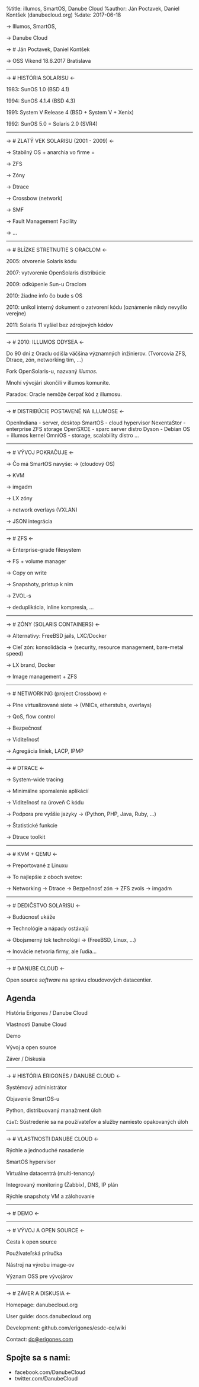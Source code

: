 %title: illumos, SmartOS, Danube Cloud
%author: Ján Poctavek, Daniel Kontšek (danubecloud.org)
%date: 2017-06-18





-> Illumos, SmartOS,


-> Danube Cloud



-> # Ján Poctavek, Daniel Kontšek





-> OSS Vikend 18.6.2017                              Bratislava

-------------------------------------------------

-> # HISTÓRIA SOLARISU <-


1983: SunOS 1.0  (BSD 4.1)

1994: SunOS 4.1.4  (BSD 4.3)

1991: System V Release 4 (BSD + System V + Xenix)

1992: SunOS 5.0 = Solaris 2.0  (SVR4)


-------------------------------------------------

-> # ZLATÝ VEK SOLARISU (2001 - 2009) <-


-> Stabilný OS + anarchia vo firme =
<br>

-> ZFS

-> Zóny

-> Dtrace

-> Crossbow (network)

-> SMF

-> Fault Management Facility

-> ...


-------------------------------------------------

-> # BLÍZKE STRETNUTIE S ORACLOM <-


2005: otvorenie Solaris kódu

2007: vytvorenie OpenSolaris distribúcie

2009: odkúpenie Sun-u Oraclom

2010: žiadne info čo bude s OS

2010: unikol interný dokument o zatvorení kódu
      (oznámenie nikdy nevyšlo verejne)

2011: Solaris 11 vyšiel bez zdrojových kódov

-------------------------------------------------

-> # 2010: ILLUMOS ODYSEA <-


Do 90 dní z Oraclu odišla väčšina významných inžinierov.
(Tvorcovia ZFS, Dtrace, zón, networking tím, ...)

Fork OpenSolaris-u, nazvaný *illumos*.

Mnohí vývojári skončili v illumos komunite.

Paradox: Oracle nemôže čerpať kód z illumosu.


-------------------------------------------------

-> # DISTRIBÚCIE POSTAVENÉ NA ILLUMOSE <-


OpenIndiana     - server, desktop
SmartOS	     - cloud hypervisor
NexentaStor     - enterprise ZFS storage
OpenSXCE        - sparc server distro
Dyson           - Debian OS + illumos kernel
OmniOS          - storage, scalability distro
...

-------------------------------------------------

-> # VÝVOJ POKRAČUJE <-


-> Čo má SmartOS navyše:
-> (cloudový OS)

-> KVM

-> imgadm

-> LX zóny

-> network overlays (VXLAN)

-> JSON integrácia

-------------------------------------------------

-> # ZFS <-

-> Enterprise-grade filesystem


-> FS + volume manager

-> Copy on write

-> Snapshoty, prístup k nim

-> ZVOL-s

-> deduplikácia, inline kompresia, ...

-------------------------------------------------

-> # ZÓNY (SOLARIS CONTAINERS) <-


-> Alternatívy: FreeBSD jails, LXC/Docker

-> Cieľ zón: konsolidácia
-> (security, resource management, bare-metal speed)

-> LX brand, Docker

-> Image management + ZFS


-------------------------------------------------

-> # NETWORKING (project Crossbow) <-


-> Plne virtualizované siete
-> (VNICs, etherstubs, overlays)

-> QoS, flow control

-> Bezpečnosť

-> Viditeľnosť 

-> Agregácia liniek, LACP, IPMP

-------------------------------------------------

-> # DTRACE <-

-> System-wide tracing

-> Minimálne spomalenie aplikácií

-> Viditeľnosť na úroveň C kódu

-> Podpora pre vyššie jazyky
-> (Python, PHP, Java, Ruby, ...)

-> Štatistické funkcie

-> Dtrace toolkit

-------------------------------------------------

-> # KVM + QEMU <-

-> Preportované z Linuxu

-> To najlepšie z oboch svetov:

-> Networking
-> Dtrace
-> Bezpečnosť zón
-> ZFS zvols
-> imgadm

-------------------------------------------------

-> # DEDIČSTVO SOLARISU <-


-> Budúcnosť ukáže

-> Technológie a nápady ostávajú

-> Obojsmerný tok technológií
-> (FreeBSD, Linux, ...)


-> Inovácie netvoria firmy, ale ľudia...

-------------------------------------------------

-> # DANUBE CLOUD <-

Open source *software* na správu
cloudovových datacentier.


Agenda
------

História Erigones / Danube Cloud

Vlastnosti Danube Cloud

Demo

Vývoj a open source

Záver / Diskusia

-------------------------------------------------

-> # HISTÓRIA ERIGONES / DANUBE CLOUD <-


Systémový administrátor

Objavenie SmartOS-u

Python, distribuovaný manažment úloh

`Cieľ`: Sústredenie sa na používateľov a
      služby namiesto opakovaných úloh


-------------------------------------------------

-> # VLASTNOSTI DANUBE CLOUD <-


Rýchle a jednoduché nasadenie

SmartOS hypervisor

Virtuálne datacentrá (multi-tenancy)

Integrovaný monitoring (Zabbix), DNS, IP plán

Rýchle snapshoty VM a zálohovanie


-------------------------------------------------

-> # DEMO <-

-------------------------------------------------

-> # VÝVOJ A OPEN SOURCE <-


Cesta k open source

Používateľská príručka

Nástroj na výrobu image-ov

Význam OSS pre vývojárov

-------------------------------------------------

-> # ZÁVER A DISKUSIA <-


Homepage: danubecloud.org

User guide: docs.danubecloud.org

Development: github.com/erigones/esdc-ce/wiki

Contact: dc@erigones.com

Spojte sa s nami:
-----------------
- facebook.com/DanubeCloud
- twitter.com/DanubeCloud
